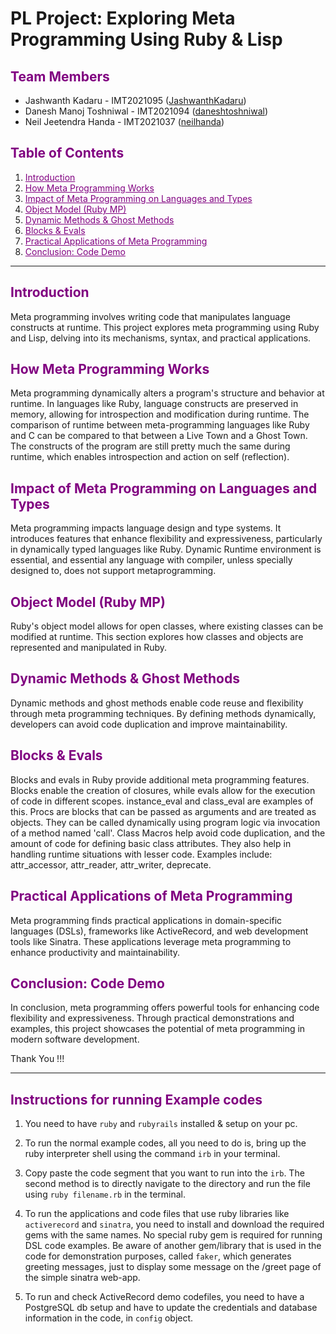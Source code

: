 # PL Project: Exploring Meta Programming Using Ruby & Lisp

## <a name="introduction" style="color: #800080;">Team Members</a>

- Jashwanth Kadaru - IMT2021095 ([JashwanthKadaru](https://github.com/JashwanthKadaru))
- Danesh Manoj Toshniwal - IMT2021094 ([daneshtoshniwal](https://github.com/daneshtoshniwal))
- Neil Jeetendra Handa - IMT2021037 ([neilhanda](https://github.com/neilhanda/))

## <a name="introduction" style="color: #800080;">Table of Contents</a>

1. <a style="color: #800080;" href="#introduction">Introduction</a>
2. <a style="color: #800080;" href="#how-meta-programming-works">How Meta Programming Works</a>
3. <a style="color: #800080;" href="#impact-of-meta-programming-on-languages-and-types">Impact of Meta Programming on Languages and Types</a>
4. <a style="color: #800080;" href="#object-model-ruby-mp">Object Model (Ruby MP)</a>
5. <a style="color: #800080;" href="#dynamic-methods--ghost-methods">Dynamic Methods & Ghost Methods</a>
6. <a style="color: #800080;" href="#blocks--evals">Blocks & Evals</a>
7. <a style="color: #800080;" href="#practical-applications-of-meta-programming">Practical Applications of Meta Programming</a>
8. <a style="color: #800080;" href="#conclusion-code-demo">Conclusion: Code Demo</a>

---

## <a name="introduction" style="color: #800080;">Introduction</a>

Meta programming involves writing code that manipulates language constructs at runtime. This project explores meta programming using Ruby and Lisp, delving into its mechanisms, syntax, and practical applications.

## <a name="how-meta-programming-works" style="color: #800080;">How Meta Programming Works</a>

Meta programming dynamically alters a program's structure and behavior at runtime. In languages like Ruby, language constructs are preserved in memory, allowing for introspection and modification during runtime. The comparison of runtime between meta-programming languages like Ruby and C can be compared to that between a Live Town and a Ghost Town. The constructs of the program are still pretty much the same during runtime, which enables introspection and action on self (reflection).

## <a name="impact-of-meta-programming-on-languages-and-types" style="color: #800080;">Impact of Meta Programming on Languages and Types</a>

Meta programming impacts language design and type systems. It introduces features that enhance flexibility and expressiveness, particularly in dynamically typed languages like Ruby. Dynamic Runtime environment is essential, and essential any language with compiler, unless specially designed to, does not support metaprogramming.

## <a name="object-model-ruby-mp" style="color: #800080;">Object Model (Ruby MP)</a>

Ruby's object model allows for open classes, where existing classes can be modified at runtime. This section explores how classes and objects are represented and manipulated in Ruby.

## <a name="dynamic-methods--ghost-methods" style="color: #800080;">Dynamic Methods & Ghost Methods</a>

Dynamic methods and ghost methods enable code reuse and flexibility through meta programming techniques. By defining methods dynamically, developers can avoid code duplication and improve maintainability.

## <a name="blocks--evals" style="color: #800080;">Blocks & Evals</a>

Blocks and evals in Ruby provide additional meta programming features. Blocks enable the creation of closures, while evals allow for the execution of code in different scopes. instance_eval and class_eval are examples of this. Procs are blocks that can be passed as arguments and are treated as objects. They can be called dynamically using program logic via invocation of a method named 'call'. Class Macros help avoid code duplication, and the amount of code for defining basic class attributes. They also help in handling runtime situations with lesser code. Examples include: attr_accessor, attr_reader, attr_writer, deprecate.

## <a name="practical-applications-of-meta-programming" style="color: #800080;">Practical Applications of Meta Programming</a>

Meta programming finds practical applications in domain-specific languages (DSLs), frameworks like ActiveRecord, and web development tools like Sinatra. These applications leverage meta programming to enhance productivity and maintainability.

## <a name="conclusion-code-demo" style="color: #800080;">Conclusion: Code Demo</a>

In conclusion, meta programming offers powerful tools for enhancing code flexibility and expressiveness. Through practical demonstrations and examples, this project showcases the potential of meta programming in modern software development.

Thank You !!!

---

## <span style="color: #800080;"> Instructions for running Example codes </span>

1. You need to have `ruby` and `rubyrails` installed & setup on your pc.

2. To run the normal example codes, all you need to do is, bring up the ruby interpreter shell using the command `irb` in your terminal.

3. Copy paste the code segment that you want to run into the `irb`. The second method is to directly navigate to the directory and run the file using `ruby filename.rb` in the terminal.

4. To run the applications and code files that use ruby libraries like `activerecord` and `sinatra`, you need to install and download the required gems with the same names. No special ruby gem is required for running DSL code examples. Be aware of another gem/library that is used in the code for demonstration purposes, called `faker`, which generates greeting messages, just to display some message on the /greet page of the simple sinatra web-app.

5. To run and check ActiveRecord demo codefiles, you need to have a PostgreSQL db setup and have to update the credentials and database information in the code, in `config` object.
